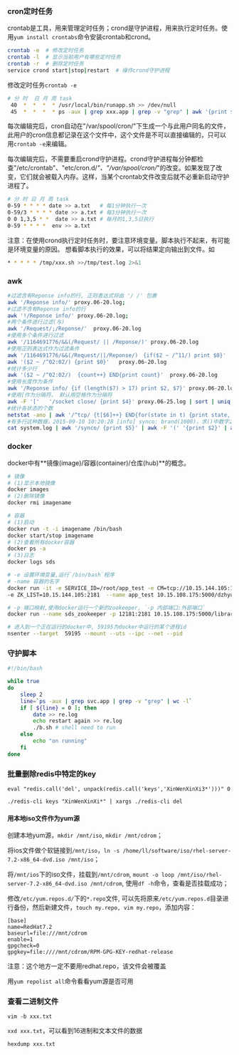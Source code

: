 ### cron定时任务

crontab是工具，用来管理定时任务；crond是守护进程，用来执行定时任务。使用`yum install crontabs`命令安装crontab和crond。

```sh
crontab -e  # 修改定时任务
crontab -l  # 显示当前用户有哪些定时任务
crontab -r  # 删除定时任务
service crond start|stop|restart  # 操作crond守护进程
```

修改定时任务`crontab -e`
```sh
# 分 时  日 月 周 task
 40  *  *  *  * /usr/local/bin/runapp.sh >> /dev/null
 45  *  *  *  * ps -aux | grep xxx.app | grep -v "grep" | awk '{print $2}' | xargs kill -9
```

每次编辑完后，cron自动在"/var/spool/cron/"下生成一个与此用户同名的文件，此用户的cron信息都记录在这个文件中，这个文件是不可以直接编辑的，只可以用`crontab -e`来编辑。

每次编辑完后，不需要重启crond守护进程。crond守护进程每分钟都检查"/etc/crontab"、"etc/cron.d/*"、"/var/spool/cron/*"的改变。如果发现了改变，它们就会被载入内存。这样，当某个crontab文件改变后就不必重新启动守护进程了。

```sh
# 分 时 日 月 周 task
0-59 * * * * date >> a.txt   # 每1分钟执行一次
0-59/3 * * * * date >> a.txt # 每3分钟执行一次
0 0 1,3,5 * *  date >> a.txt # 每月的1,3,5日执行
0-59 * * * *  env >> a.txt 
```

注意：在使用crond执行定时任务时，要注意环境变量。脚本执行不起来，有可能是环境变量的原因。
想看脚本执行的效果，可以将结果定向输出到文件。如
```sh
* * * * * /tmp/xxx.sh >>/tmp/test.log 2>&1
```

### awk
```sh
#过滤含有Reponse info的行, 正则表达式将由 '/ /' 包裹
awk '/Reponse info/' proxy.06-20.log;      
#过滤不含有Reponse info的行
awk '!/Reponse info/' proxy.06-20.log;
#两个条件进行过滤(与)
awk '/Request/;/Reponse/'  proxy.06-20.log
#使用多个条件进行过滤
awk '/1164691776/&&(/Request/ || /Reponse/)' proxy.06-20.log
#使用正则表达式作为过滤条件
awk '/1164691776/&&(/Request/||/Reponse/)　{if($2 ~ /^11/) print $0}'
awk '($2 ~ /^02:02/) {print $0}'   proxy.06-20.log
#统计多少行
awk '($2 ~ /^02:02/)  {count++} END{print count}'  proxy.06-20.log
#使用长度作为条件
awk '/Reponse info/ {if (length($7) > 17) print $2, $7}' proxy.06-20.log
#使用[作为分隔符， 默认用空格作为分隔符
awk -F '['   '/socket close/ {print $4}' proxy.06-25.log | sort | uniq
#统计各状态的个数
netstat -ano | awk '/^tcp/ {t[$6]++} END{for(state in t) {print state, t[state]} }'
#有多行这种数据，2015-09-10 10:20:28 [info] synco: brand(1000)，求()中数字之和
cat system.log | awk '/synco/ {print $5}' | awk -F '(' '{print $2}' | awk -F ')' '{print $1}' | awk '{a+=$0} END{print a}'
```

### docker
docker中有**镜像(image)/容器(container)/仓库(hub)**的概念。

```sh
# 镜像
# (1)显示本地镜像
docker images
# (2)删除镜像
docker rmi imagename

# 容器
# (1)启动
docker run -t -i imagename /bin/bash
docker start/stop imagename
# (2)查看所有docker容器
docker ps -a
# (3)日志
docker logs sds

# -e 设置环境变量,运行`/bin/bash`程序
# -name 容器的名字
docker run -it -e SERVICE_ID=/root/app_test -e CM=tcp://10.15.144.105:10400 
-e ZK_LIST=10.15.144.105:2181  --name app_test 10.15.108.175:5000/dzhyun/sds:1.0.209 /bin/bash

# -p 端口映射,使用docker运行一个新的zookeeper, `-p 内部端口:外部端口`
docker run --name sds_zookeeper -p 12181:2181 10.15.108.175:5000/library/zookeeper:3.4.6

# 进入到一个正在运行的docker中, 59195为docker中运行的某个进程id
nsenter --target  59195 --mount --uts --ipc --net --pid
```

### 守护脚本
```sh
#!/bin/bash

while true
do
    sleep 2
    line=`ps -aux | grep svc.app | grep -v "grep" | wc -l`
    if [ ${line} = 0 ]; then
        date >> re.log
        echo restart again >> re.log
        ./b.sh # shell need to run
    else
        echo "on running"
    fi
done
```

### 批量删除redis中特定的key
`eval "redis.call('del', unpack(redis.call('keys','XinWenXinXi3*')))" 0`

`./redis-cli keys "XinWenXinXi*" | xargs ./redis-cli del`

#### 用本地iso文件作为yum源
创建本地yum源，`mkdir /mnt/iso`, `mkdir /mnt/cdrom`；

将ios文件做个软链接到`/mnt/iso`，`ln -s /home/ll/software/iso/rhel-server-7.2-x86_64-dvd.iso /mnt/iso`；

将`/mnt/ios`下的iso文件，挂载到`/mnt/cdrom`, `mount -o loop /mnt/iso/rhel-server-7.2-x86_64-dvd.iso /mnt/cdrom`, 使用`df -h`命令，查看是否挂载成功；

修改`/etc/yum.repos.d/`下的`*.repo`文件, 可以先将原来`/etc/yum.repos.d`目录进行备份，然后新建文件，`touch my.repo, vim my.repo`，添加内容：

```
[base]
name=RedHat7.2
baseurl=file:///mnt/cdrom
enable=1
gpgcheck=0
gpgkey=file:////mnt/cdrom/RPM-GPG-KEY-redhat-release
```
	
注意：这个地方一定不要用redhat.repo，该文件会被覆盖

用`yum repolist all`命令看看yum源是否可用


### 查看二进制文件
`vim -b xxx.txt`

`xxd xxx.txt`，可以看到16进制和文本文件的数据

`hexdump xxx.txt`
